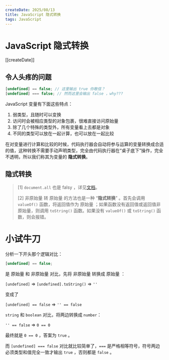 ```yaml
---
createDate: 2025/08/13
title: JavaScript 隐式转换
tags: JavaScript
---
```


# JavaScript 隐式转换

[[createDate]]

## 令人头疼的问题

```JavaScript
[undefined] == false; // 这里输出 true 你敢信？
[undefined] === false; // 然而这里会输出 false ，why???
```

JavaScript 变量有下面这些特点：

1. 弱类型，且随时可以变换
2. 访问时会被相应类型的对象包裹，很难直接访问原始量
3. 除了几个特殊的类型外，所有变量看上去都是对象
4. 不同的类型可以放在一起计算，也可以放在一起比较

在对变量进行计算和比较的时候，代码执行器会自动将参与运算的变量转换成合适的值，这种转换不需要手动声明类型，完全由代码执行器在“桌子底下”操作，完全不透明，所以我们称其为变量的 **隐式转换**。

## 隐式转换

<!--@include: ./mermaid.md-->

> \[<span id="falsy">1</span>\] `document.all` 也是 falsy ，详见[文档](https://developer.mozilla.org/en-US/docs/Glossary/Falsy)。
>
> \[<span id="toPrimitive">2</span>\] 非原始量 转 原始量 的方法也是一种 “**隐式转换**” 。首先会调用 `valueOf()` 函数，将返回值作为 原始量 ；如果函数没有返回值或返回值非原始量，则调用 `toString()` 函数。如果没有 `valueOf()` 或 `toString()` 函数，则会报错。

# 小试牛刀

分析一下开头那个逻辑对比：

```JavaScript
[undefined] == false;
```

是 原始量 和 非原始量 对比，先将 非原始量 转换成 原始量 ：

`[undefined]` => `[undefined].toString()` => `''`

变成了

`[undefined] == false` => `'' == false`

`string` 和 `boolean` 对比，将两边转换成 `number`：

`'' == false` => `0 == 0`

最终就是 `0 == 0` ，答案为 `true` 。

而 `[undefined] === false` 对比就比较简单了，`===` 是严格相等符号，符号两边必须类型和值完全一致才输出 `true` ，否则都是 `false` 。
